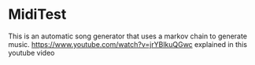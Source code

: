 # MidiTest

This is an automatic song generator that uses a markov chain to generate music. https://www.youtube.com/watch?v=jrYBlkuQGwc explained in this youtube video

